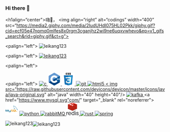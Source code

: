### Hi there 👋
<h1align=“center">嗨👋，</h1>
<img align=“right” alt=“codings” width=“400” src=“https://media2.giphy.com/media/2IudUHdI075HL02Pkk/giphy.gif?cid=ecf05e47npmq0mlfes8x0rgm3cganjhz2wi9ne6uqxvwhevo&ep=v1_gifs_search&rid=giphy.gif&ct=g">

<palign="left"> <img src=" https://komarev.com/ghpvc/?username=leikang123&label=Profile%20views&color=0e75b6&style=flat" alt="leikang123" /> </p>

<palign="left"> <a href="https:// /github.com/ryo-ma/github-profile-tropy"><img src="https://github-profile-tropy.vercel.app/?username=leikang123" alt="leikang123" /></a > </p>

<palign="left"> <a href="https://twitter.com/" target="blank"><img src="https://img.shields.io/twitter/follow/?logo=twitter&style=for-the-badge" alt="" /></a> </p>


<palign="left"> <a href="https://www.cprogramming.com/" target="_blank" rel="noreferrer"> <img src="https://raw.githubusercontent.com/ devicons/devicon/master/icons/c/c-original.svg" alt="c" width="40" height="40"/> </a> <a href="https://www.w3schools. com/cpp/" target="_blank" rel="noreferrer"> <img src="https://raw.githubusercontent.com/devicons/devicon/master/icons/cplusplus/cplusplus-original.svg" alt=" cplusplus" width="40" height="40"/> </a> <a href="https://www.w3schools.cplusplus" width="40" height="40"/> </a> <a href="https://www.w3schools.com/css/" target="_blank" rel="noreferrer"> <img src="https://raw.githubusercontent.com/devicons/devicon/master/icons/css3/css3-original-wordmark.svg" alt ="css3" width="40" height="40"/> </a> <a href="https://git-scm.com/" target="_blank" rel="noreferrer"> <img src ="https://www.vectorlogo.zone/logos/git-scm/git-scm-icon.svg" alt="git" width="40" height="40"/> </a> <a href ="https://www.w3.org/html/" target="_blank" rel="noreferrer"> <img src="https://raw.githubusercontent.com/devicons/devicon/master/icons/html5 /html5-original-wordmark。svg" alt="html5" width="40" height="40"/> </a> <a href="https://www.java.com" target="_blank" rel="noreferrer"> < img src="https://raw.githubusercontent.com/devicons/devicon/master/icons/java/java-original.svg" alt="java" width="40" height="40"/> </a > <a href="https://kafka.apache.org/" target="_blank" rel="noreferrer"> <img src="https://www.vectorlogo.zone/logos/apache_kafka/apache_kafka-icon .svg" alt="kafka" width="40" height="40"/> </a> <a href="https://www.mysql.svg" alt="kafka" width="40" height="40"/> </a> <a href="https://www.mysql.svg"com/" target="_blank" rel="noreferrer"> <img src="https://raw.githubusercontent.com/devicons/devicon/master/icons/mysql/mysql-original-wordmark.svg" alt=" mysql" width="40" height="40"/> </a> <a href="https://www.python.org" target="_blank" rel="noreferrer"> <img src="https ://raw.githubusercontent.com/devicons/devicon/master/icons/python/python-original.svg" alt="python" width="40" height="40"/> </a> <a href= "https://www.rabbitmq.com" target="_blank" rel="noreferrer"> <img src="https://www.vectorlogo.zone/logos/rabbitmq/rabbitmq-icon.svg" alt="rabbitMQ" width="40" height="40"/> </a> <a href="https://redis.io" target="_blank" rel="noreferrer"> <img src ="https://raw.githubusercontent.com/devicons/devicon/master/icons/redis/redis-original-wordmark.svg" alt="redis" width="40" height="40"/> </a > <a href="https://www.rust-lang.org" target="_blank" rel="noreferrer"> <img src="https://raw.githubusercontent.com/devicons/devicon/master/ icon/rust/rust-plain.svg" alt="rust" width="40" height="40"/> </a> <a href="https://spring.svg.svg" alt="rust" width="40" height="40"/> </a> <a href="https://spring.io/" target="_blank" rel="noreferrer"> <img src="https://www.vectorlogo.zone/logos/springio/springio-icon.svg" alt="spring" width="40" height =“40”/> </a> </p>

<p><img align="left" src="https://github-readme-stats.vercel.app/api/top-langs?username=leikang123&show_icons=true&locale=en&layout=compact" alt="leikang123" /> </p>

<p><imgalign="center"src="https://github-readme-stats.vercel.app/api?username=leikang123&show_icons=true&locale=en" alt="leikang123"/> </p>

<p><img align="center" src="https://github-readme-streak-stats.herokuapp.com/?user=leikang123&" alt="leikang123" /></p>
